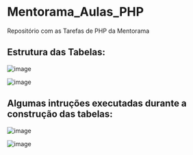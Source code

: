 # Mentorama_Aulas_PHP
Repositório com as Tarefas de PHP da Mentorama

## Estrutura das Tabelas:
![image](https://user-images.githubusercontent.com/70763447/175820927-0ca615ed-5f88-43eb-aa2d-28d7692118f4.png)

![image](https://user-images.githubusercontent.com/70763447/175821703-9c6a0b44-3f62-4001-81f0-b42e25004c1c.png)

## Algumas intruções executadas durante a construção das tabelas:

![image](https://user-images.githubusercontent.com/70763447/175821258-91e0d1aa-bc06-4e61-b618-b1720b46368d.png)

![image](https://user-images.githubusercontent.com/70763447/175821276-df99fcdd-4071-4d10-9eb9-a79c5e54cffc.png)
